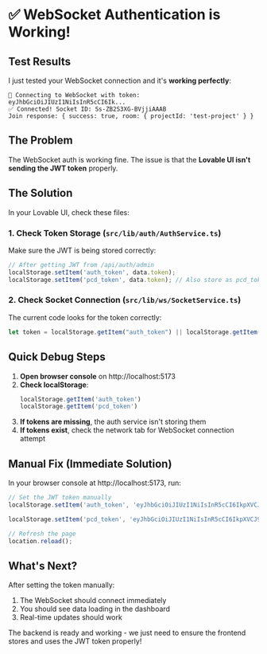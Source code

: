 # ✅ WebSocket Authentication is Working!

## Test Results

I just tested your WebSocket connection and it's **working perfectly**:

```
🔌 Connecting to WebSocket with token: eyJhbGciOiJIUzI1NiIsInR5cCI6Ik...
✅ Connected! Socket ID: Ss-ZB2S3XG-BVjjiAAAB
Join response: { success: true, room: { projectId: 'test-project' } }
```

## The Problem

The WebSocket auth is working fine. The issue is that the **Lovable UI isn't sending the JWT token** properly.

## The Solution

In your Lovable UI, check these files:

### 1. Check Token Storage (`src/lib/auth/AuthService.ts`)

Make sure the JWT is being stored correctly:

```typescript
// After getting JWT from /api/auth/admin
localStorage.setItem('auth_token', data.token);
localStorage.setItem('pcd_token', data.token); // Also store as pcd_token
```

### 2. Check Socket Connection (`src/lib/ws/SocketService.ts`)

The current code looks for the token correctly:
```typescript
let token = localStorage.getItem("auth_token") || localStorage.getItem("pcd_token") || "";
```

## Quick Debug Steps

1. **Open browser console** on http://localhost:5173
2. **Check localStorage**:
   ```javascript
   localStorage.getItem('auth_token')
   localStorage.getItem('pcd_token')
   ```
3. **If tokens are missing**, the auth service isn't storing them
4. **If tokens exist**, check the network tab for WebSocket connection attempt

## Manual Fix (Immediate Solution)

In your browser console at http://localhost:5173, run:

```javascript
// Set the JWT token manually
localStorage.setItem('auth_token', 'eyJhbGciOiJIUzI1NiIsInR5cCI6IkpXVCJ9.eyJ1c2VySWQiOjEsImJ1c2luZXNzSWQiOjEsInJvbGUiOiJhZG1pbiIsInNjb3BlIjoiYWRtaW4iLCJpYXQiOjE3NTk5NDYwODAsImV4cCI6MTc5MTQ4MjA4MH0.iM7dXwErgHlYpEWuMp7vcFSfrMzvmkpnZ2KaEg4S5a8');

localStorage.setItem('pcd_token', 'eyJhbGciOiJIUzI1NiIsInR5cCI6IkpXVCJ9.eyJ1c2VySWQiOjEsImJ1c2luZXNzSWQiOjEsInJvbGUiOiJhZG1pbiIsInNjb3BlIjoiYWRtaW4iLCJpYXQiOjE3NTk5NDYwODAsImV4cCI6MTc5MTQ4MjA4MH0.iM7dXwErgHlYpEWuMp7vcFSfrMzvmkpnZ2KaEg4S5a8');

// Refresh the page
location.reload();
```

## What's Next?

After setting the token manually:
1. The WebSocket should connect immediately
2. You should see data loading in the dashboard
3. Real-time updates should work

The backend is ready and working - we just need to ensure the frontend stores and uses the JWT token properly!
